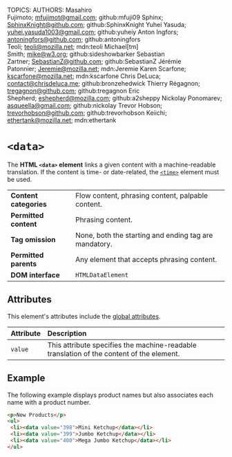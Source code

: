 TOPICS: <data>
AUTHORS: Masahiro Fujimoto; mfujimot@gmail.com; github:mfuji09
         Sphinx; SphinxKnight@github.com; github:SphinxKnight
         Yuhei Yasuda; yuhei.yasuda1003@gmail.com; github:yuheiy
         Anton Ingfors; antoningfors@github.com; github:antoningfors
         Teoli; teoli@mozilla.net; mdn:teoli
         Michael[tm] Smith; mike@w3.org; github:sideshowbarker
         Sebastian Zartner; SebastianZ@github.com; github:SebastianZ
         Jérémie Patonnier; Jeremie@mozilla.net; mdn:Jeremie
         Karen Scarfone; kscarfone@mozilla.net; mdn:kscarfone
         Chris DeLuca; contact@chrisdeluca.me; github:bronzehedwick
         Thierry Régagnon; tregagnon@github.com; github:tregagnon
         Eric Shepherd; eshepherd@mozilla.com; github:a2sheppy
         Nickolay Ponomarev; asqueella@gmail.com; github:nickolay
         Trevor Hobson; trevorhobson@github.com; github:trevorhobson
         Keiichi; ethertank@mozilla.net; mdn:ethertank

# `<data>`

The **HTML `<data>` element** links a given content with a machine-readable translation. If the
content is time- or date-related, the [`<time>`](/en/webfrontend/<time>) element must be used.

|  |  |
| :-- | :-- |
| **Content categories** | Flow content, phrasing content, palpable content.
| **Permitted content** | Phrasing content.
| **Tag omission** | None, both the starting and ending tag are mandatory.
| **Permitted parents** | Any element that accepts phrasing content.
| **DOM interface** | `HTMLDataElement`

## Attributes

This element's attributes include the [global attributes](https://wiki.developer.mozilla.org/en-US/docs/HTML/Global_attributes).

| Attribute | Description |
| :-- | :-- |
| `value` | This attribute specifies the machine-readable translation of the content of the element.

## Example

The following example displays product names but also associates each name with a product number.

```html
<p>New Products</p>
<ul>
 <li><data value="398">Mini Ketchup</data></li>
 <li><data value="399">Jumbo Ketchup</data></li>
 <li><data value="400">Mega Jumbo Ketchup</data></li>
</ul>
```

